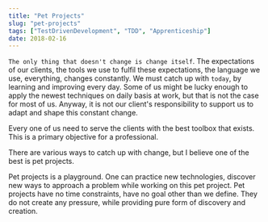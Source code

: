 ```yaml
---
title: "Pet Projects"
slug: "pet-projects"
tags: ["TestDrivenDevelopment", "TDD", "Apprenticeship"]
date: 2018-02-16
---
```


`The only thing that doesn't change is change itself`. The expectations of our clients, the tools we use to fulfil these expectations, the language we use, everything, changes constantly. We must catch up with `today`, by learning and improving every day. Some of us might be lucky enough to apply the newest techniques on daily basis at work, but that is not the case for most of us. Anyway, it is not our client's responsibility to support us to adapt and shape this constant change.

Every one of us need to serve the clients with the best toolbox that exists. This is a primary objective for a professional.

There are various ways to catch up with change, but I believe one of the best is pet projects.

Pet projects is a playground. One can practice new technologies, discover new ways to approach a problem while working on this pet project. Pet projects have no time constraints, have no goal other than we define. They do not create any pressure, while providing pure form of discovery and creation.